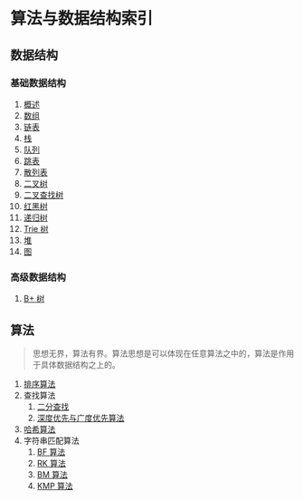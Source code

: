 # 算法与数据结构索引

## 数据结构

### 基础数据结构

1. [概述](./data_struct/overview.md)
2. [数组](./data_struct/array.md)
3. [链表](./data_struct/list.md)
4. [栈](./data_struct/stack.md)
5. [队列](./data_struct/queue.md)
6. [跳表](./data_struct/skip_list.md)
7. [散列表](./data_struct/hash_table.md)
8. [二叉树](./data_struct/binary_tree.md)
9. [二叉查找树](./data_struct/binary_search_tree.md)
10. [红黑树](./data_struct/red_black_tree.md)
11. [递归树](./data_struct/recursion_tree.md)
12. [Trie 树](./data_struct/trie_tree.md)
13. [堆](./data_struct/heap.md)
14. [图](./data_struct/graph.md)

### 高级数据结构

1. [B+ 树](./data_struct/b+tree.md)

## 算法

> 思想无界，算法有界。算法思想是可以体现在任意算法之中的，算法是作用于具体数据结构之上的。

1. [排序算法](./algorithm/sorting.md)
2. 查找算法
   1. [二分查找](./algorithm/search/binary_search.md)
   2. [深度优先与广度优先算法](./algorithm/search/bfs_dfs.md)
3. [哈希算法](./algorithm/hashing.md)
4. 字符串匹配算法
   1. [BF 算法](./algorithm/string_matching/bf.md)
   2. [RK 算法](./algorithm/string_matching/rk.md)
   3. [BM 算法](./algorithm/string_matching/bm.md)
   4. [KMP 算法](./algorithm/string_matching/kmp.md)
